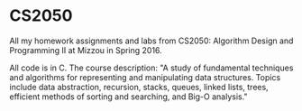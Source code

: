 # CS2050
All my homework assignments and labs from CS2050: Algorithm Design and Programming II at Mizzou in Spring 2016. 

All code is in C. The course description: "A study of fundamental techniques and algorithms for representing and manipulating data structures. Topics include data abstraction, recursion, stacks, queues, linked lists, trees, efficient methods of sorting and searching, and Big-O analysis."